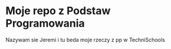 Moje repo z Podstaw Programowania
===================================
Nazywam sie Jeremi i tu beda moje rzeczy z pp w TechniSchools